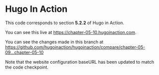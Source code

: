 Hugo In Action
===============

This code corresponds to section **5.2.2** of Hugo in Action.

You can see this live at https://chapter-05-10.hugoinaction.com.

You can see the changes made in this branch at https://github.com/hugoinaction/hugoinaction/compare/chapter-05-09...chapter-05-10

Note that the website configuration baseURL has been updated to match the code checkpoint.
